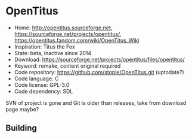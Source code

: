 # OpenTitus

- Home: http://opentitus.sourceforge.net, https://sourceforge.net/projects/opentitus/, https://opentitus.fandom.com/wiki/OpenTitus_Wiki
- Inspiration: Titus the Fox
- State: beta, inactive since 2014
- Download: https://sourceforge.net/projects/opentitus/files/opentitus/
- Keyword: remake, content original required
- Code repository: https://github.com/stople/OpenTitus.git (uptodate?)
- Code language: C
- Code license: GPL-3.0
- Code dependency: SDL

SVN of project is gone and Git is older than releases, take from download page maybe?

## Building

